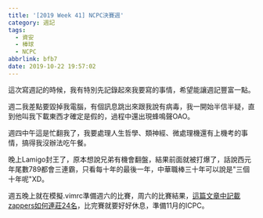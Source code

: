 ```yaml
---
title: '[2019 Week 41] NCPC決賽週'
category: 週記
tags:
  - 資安
  - 棒球
  - NCPC
abbrlink: bfb7
date: 2019-10-22 19:57:02
---
```


這次寫週記的時候，我有特別先記錄起來我要寫的事情，希望能讓週記豐富一點。

週二我差點要毀掉我電腦，有個訊息跳出來跟我說有病毒，我一開始半信半疑，直到他叫我下載東西才確定是假的，過程中還出現蜂鳴聲OAO。

週四中午這是忙翻我了，我要處理人生哲學、類神經、微處理機還有上機考的事情，搞得我沒辦法吃午餐。

晚上Lamigo封王了，原本想說兄弟有機會翻盤，結果前面就被打爆了，話說西元年尾數789都會三連霸，只看每十年的最後一年，中華職棒三十年可以說是"三個十年呢"XD。

週五晚上就在模擬.vimrc準備週六的比賽，周六的比賽結果，[這篇文章中記載zappers如何連莊24名](../52a9/)，比完賽就要好好休息，準備11月的ICPC。